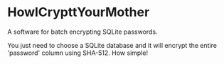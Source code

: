 # HowICrypttYourMother
A software for batch encrypting SQLite passwords.

You just need to choose a SQLite database and it will encrypt the entire 'password' column using SHA-512. How simple!
